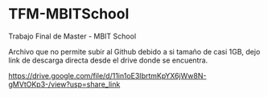 # TFM-MBITSchool
Trabajo Final de Master - MBIT School

Archivo que no permite subir al Github debido a si tamaño de casi 1GB, dejo link de descarga directa desde el drive donde se encuentra.

https://drive.google.com/file/d/11in1oE3IbrtmKpYX6jWw8N-gMVtOKp3-/view?usp=share_link
